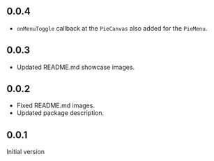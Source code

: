## 0.0.4

* `onMenuToggle` callback at the `PieCanvas` also added for the `PieMenu`.

## 0.0.3

* Updated README.md showcase images.

## 0.0.2

* Fixed README.md images.
* Updated package description.

## 0.0.1

Initial version
